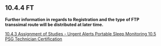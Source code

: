 ## 10.4.4 FT

**Further information in regards to Registration and the type of FTP transsimal route will be distributed at later time.**


<div class="center">
<div class="btn-group">
  <a href=":pages_path:/manuals/portable-sleep-monitoring/10-04-03-assignment-urgent-alerts.md" class="btn btn-default">
    <span class="glyphicon glyphicon-chevron-left"></span>
    10.4.3 Assignment of Studies - Urgent Alerts
  </a>

  <a href=":pages_path:/manuals/portable-sleep-monitoring" class="btn btn-default">
    <span class="glyphicon glyphicon-chevron-up"></span>
    Portable Sleep Monitoring
  </a>

  <a href=":pages_path:/manuals/portable-sleep-monitoring/10-05-00-psg-certification.md" class="btn btn-success">
    10.5 PSG Technician Certification
    <span class="glyphicon glyphicon-chevron-right"></span>
  </a>
</div>
</div>
